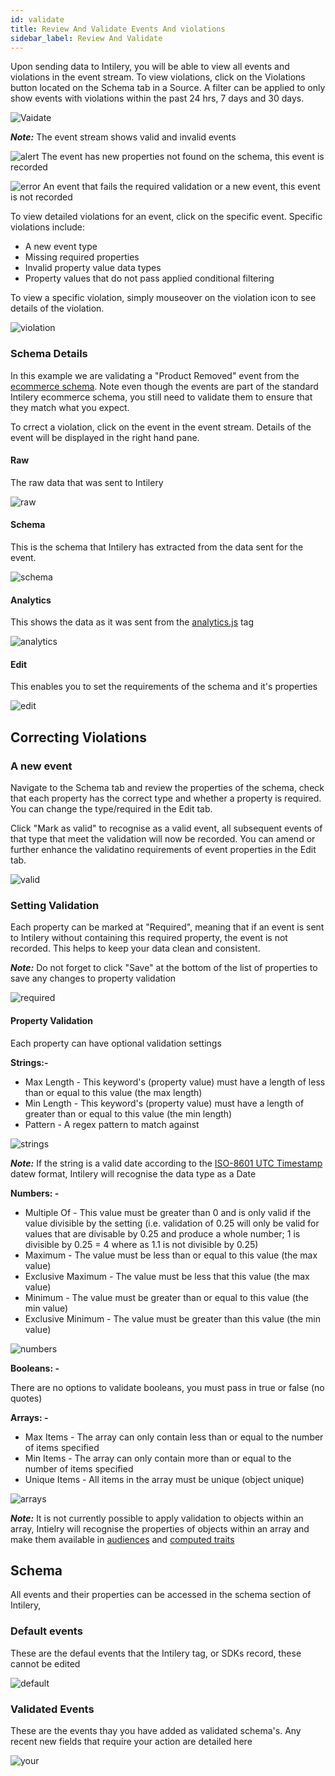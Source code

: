 ```yaml
---
id: validate
title: Review And Validate Events And violations
sidebar_label: Review And Validate
---
```


Upon sending data to Intilery, you will be able to view all events and violations in the event stream. To view violations, click on the Violations button located on the Schema tab in a Source. A filter can be applied to only show events with violations within the past 24 hrs, 7 days and 30 days.

![Vaidate](/img/validate.png)

***Note:*** The event stream shows valid and invalid events

![alert](/img/alert.png) The event has new properties not found on the schema, this event is recorded

![error](/img/error.png) An event that fails the required validation or a new event, this event is not recorded

To view detailed violations for an event, click on the specific event. Specific violations include:

- A new event type
- Missing required properties
- Invalid property value data types
- Property values that do not pass applied conditional filtering

To view a specific violation, simply mouseover on the violation icon to see details of the violation.

![violation](/img/violation.png)

### Schema Details

In this example we are validating a "Product Removed" event from the [ecommerce schema](../schema/retail). Note even though the events are part of the standard Intilery ecommerce schema, you still need to validate them to ensure that they match what you expect.

To crrect a violation, click on the event in the event stream. Details of the event will be displayed in the right hand pane.

#### Raw

The raw data that was sent to Intilery

![raw](/img/raw.png)

#### Schema

This is the schema that Intilery has extracted from the data sent for the event.

![schema](/img/schema.png)

#### Analytics

This shows the data as it was sent from the [analytics.js](../tag/tag1) tag

![analytics](/img/analytics.png)

#### Edit

This enables you to set the requirements of the schema and it's properties

![edit](/img/edit.png)

## Correcting Violations

### A new event

Navigate to the Schema tab and review the properties of the schema, check that each property has the correct type and whether a property is required. You can change the type/required in the Edit tab.

Click "Mark as valid" to recognise as a valid event, all subsequent events of that type that meet the validation will now be recorded. You can amend or further enhance the validatino requirements of event properties in the Edit tab.

![valid](/img/valid.png)

### Setting Validation

Each property can be marked at "Required", meaning that if an event is sent to Intilery without containing this required property, the event is not recorded. This helps to keep your data clean and consistent.

***Note:*** Do not forget to click "Save" at the bottom of the list of properties to save any changes to property validation

![required](/img/required.png)

#### Property Validation

Each property can have optional validation settings

**Strings:-**

- Max Length - This keyword's (property value) must have a length of less than or equal to this value (the max length)
- Min Length - This keyword's (property value) must have a length of greater than or equal to this value (the min length)
- Pattern - A regex pattern to match against

![strings](/img/strings.png)

***Note:*** If the string is a valid date according to the [ISO-8601 UTC Timestamp](http://en.wikipedia.org/wiki/ISO_8601) datew format, Intilery will recognise the data type as a Date

**Numbers: -**

- Multiple Of - This value must be greater than 0 and is only valid if the value divisible by the setting (i.e. validation of 0.25 will only be valid for values that are divisable by 0.25 and produce a whole number; 1 is divisible by 0.25 = 4 where as 1.1 is not divisible by 0.25)
- Maximum - The value must be less than or equal to this value (the max value)
- Exclusive Maximum - The value must be less that this value (the max value)
- Minimum - The value must be greater than or equal to this value (the min value)
- Exclusive Minimum - The value must be greater than this value (the min value)

![numbers](/img/numbers.png)

**Booleans: -**

There are no options to validate booleans, you must pass in true or false (no quotes)

**Arrays: -**

- Max Items - The array can only contain less than or equal to the number of items specified
- Min Items - The array can only contain more than or equal to the number of items specified
- Unique Items - All items in the array must be unique (object unique)

![arrays](/img/arrays.png)

***Note:*** It is not currently possible to apply validation to objects within an array, Intielry will recognise the properties of objects within an array and make them available in [audiences](../customers/audiences) and [computed traits](../customers/computed-traits)

## Schema

All events and their properties can be accessed in the schema section of Intilery, 

### Default events

These are the defaul events that the Intilery tag, or SDKs record, these cannot be edited

![default](/img/default.png)

### Validated Events

These are the events thay you have added as validated schema's. Any recent new fields that require your action are detailed here

![your](/img/your.png)